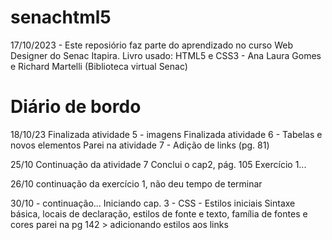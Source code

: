 # senachtml5

17/10/2023 - Este reposiório faz parte do aprendizado no curso Web Designer do Senac Itapira.
Livro usado: HTML5 e CSS3 - Ana Laura Gomes e Richard Martelli (Biblioteca virtual Senac)

# Diário de bordo
18/10/23
Finalizada atividade 5 - imagens
Finalizada atividade 6 - Tabelas e novos elementos
Parei na atividade 7 - Adição de links (pg. 81)

25/10
Continuação da atividade 7
Conclui o cap2, pág. 105
Exercício 1...

26/10
continuação da exercício 1, não deu tempo de terminar

30/10 - continuação...
Iniciando cap. 3 - CSS - Estilos iniciais
Sintaxe básica, locais de declaração, estilos de fonte e texto, família de fontes e cores
parei na pg 142 > adicionando estilos aos links


